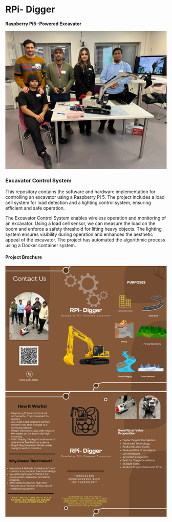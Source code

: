 # RPi- Digger
**Raspberry Pi5 -Powered Excavator**

![image](/attachment/image.jpeg)


### Excavator Control System

This repository contains the software and hardware implementation for controlling an excavator using a Raspberry Pi 5. The project includes a load cell system for load detection and a lighting control system, ensuring efficient and safe operation.



The Excavator Control System enables wireless operation and monitoring of an excavator. Using a load cell sensor, we can measure the load on the boom and enforce a safety threshold for lifting heavy objects. The lighting system ensures visibility during operation and enhances the aesthetic appeal of the excavator. The project has automated the algorithmic process using a Docker container system.



#### Project Brochure

![image6](/attachment/brochure1.png)
![image7](/attachment/brochure2.png)